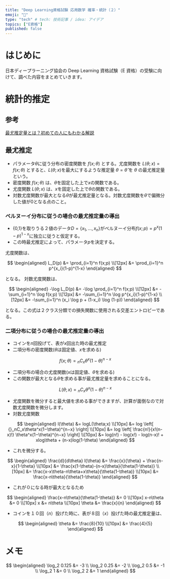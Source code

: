 ```yaml
---
title: "Deep Learning資格試験 応用数学 確率・統計（２）"
emoji: "🍣"
type: "tech" # tech: 技術記事 / idea: アイデア
topics: ["E資格"]
published: false
---
```


# はじめに

日本ディープラーニング協会の Deep Learning 資格試験（E 資格）の受験に向けて、調べた内容をまとめていきます。

# 統計的推定

## 参考

[最尤推定量とは？初めての人にもわかる解説](https://ai-trend.jp/basic-study/estimator/maximum-likelihood-estimation/)

<!--[ベイズ統計学とは？初心者向けのやさしい解説](https://ai-trend.jp/basic-study/basic/bayesian-statistics/)-->
<!--[ベイズ推定と最尤推定の違いを例題を用いて解説](https://ai-trend.jp/basic-study/bayes/maximum-likelihood-estimation-bayes-estimator/)-->

<!--## 一致推定量-->

<!--## 不偏推定量-->

## 最尤推定

- パラメータ$\theta$に従う分布の密度関数を $f(x;\theta)$ とする。尤度関数を $L(\theta;x)=f(x;\theta)$ とすると、$L(\theta;x)$を最大にするような推定量 $\theta=\hat{\theta}$ を $\theta$ の最尤推定量という。
- 密度関数 $f(x;\theta)$ は、$\theta$を固定した上で$x$の関数である。
- 尤度関数 $L(\theta;x)$ は、$x$を固定した上で$\theta$の関数である。
- 対数尤度関数が最大となる$\theta$が最尤推定量となる。対数尤度関数を$\theta$で偏微分した値が$0$となる点のこと。

### ベルヌーイ分布に従うの場合の最尤推定量の導出

- {0,1}を取りうる２値のデータ$D=\{x_1, \dots,x_n\}$がベルヌーイ分布$f(x;p)=p^x(1-p)^{1-x}$に独立に従うと仮定する。
- この時最尤推定によって、パラメータ$p$を決定する。

尤度関数は、

$$
\begin{aligned}
  L_D(p) &= \prod_{i=1}^n f(x;p) \\[12px]
  &=  \prod_{i=1}^n p^{x_i}(1-p)^{1-x}
\end{aligned}
$$

となる。
対数尤度関数は、

$$
\begin{aligned}
  -\log L_D(p) &= -\log \prod_{i=1}^n f(x;p) \\[12px]
  &= -\sum_{i=1}^n \log f(x;p) \\[12px]
  &= -\sum_{i=1}^n \log p^{x_i}(1-p)^{1-x}  \\[12px]
  &= -\sum_{i=1}^n (x_i \log p + (1-x_i) \log (1-p))
\end{aligned}
$$

となる。この式は２クラス分類での損失関数に使用される交差エントロピーである。

### 二項分布に従うの場合の最尤推定量の導出

- コインを$n$回投げて、表が$x$回出た時の最尤推定
- 二項分布の密度関数($\theta$は固定値、$x$を求める)

$$
  f(x;\theta)={}_nC_x\theta^x(1−\theta)^{n−x}
$$

- 二項分布の場合の尤度関数($x$は固定値、$\theta$を求める)
- この関数が最大となる$\theta$を求める事が最尤推定量を求めることになる。

$$
  L(\theta;x)={}_nC_x\theta^x(1−\theta)^{n−x}
$$

- 尤度関数を微分すると最大値を求める事ができますが、計算が面倒なので対数尤度関数を微分します。
- 対数尤度関数

$$
\begin{aligned}
  l(\theta) &= logL(\theta;x) \\[10px]
  &= log \left[ {}_nC_x\theta^x(1−\theta)^{n−x} \right] \\[10px]
  &= log \left[ \frac{n!}{x!(n-x)!} \theta^x(1−\theta)^{n−x} \right] \\[10px]
  &= log(n!) - log(x!) - log(n-x)! + xlog\theta + (n-x)log(1-\theta)
\end{aligned}
$$

- これを微分する。

$$
\begin{aligned}
  \frac{d}{d\theta} l(\theta) &=  \frac{x}{\theta} + \frac{n-x}{1-\theta} \\[10px]
  &= \frac{x(1-\theta)-(n-x)\theta}{\theta(1-\theta)} \\[10px]
  &= \frac{x-x\theta-n\theta+x\theta}{\theta(1-\theta)} \\[10px]
  &= \frac{x-n\theta}{\theta(1-\theta)}
\end{aligned}
$$

- これが０になる時が最大となるため

$$
\begin{aligned}
  \frac{x-n\theta}{\theta(1-\theta)} &= 0 \\[10px]
  x-n\theta &= 0 \\[10px]
  x &= n\theta \\[10px]
  \theta &= \frac{x}{n}
\end{aligned}
$$

- コインを１０回（$n$）投げた時に、表が８回（$x$）投げた時の最尤推定量は、

$$
\begin{aligned}
  \theta &= \frac{8}{10} \\[10px]
  &= \frac{4}{5}
\end{aligned}
$$

<!--## ベイズ推定-->

# メモ

$$
\begin{aligned}
 \log_2 0.125 &= -3 \\
 \log_2 0.25 &= -2 \\
 \log_2 0.5 &= -1 \\
 \log_2 1 &= 0 \\
 \log_2 2 &= 1
\end{aligned}
$$
